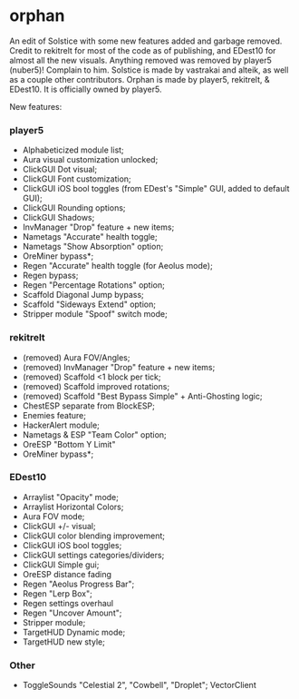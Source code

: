 # orphan
An edit of Solstice with some new features added and garbage removed. Credit to rekitrelt for most of the code as of publishing, and EDest10 for almost all the new visuals.
Anything removed was removed by player5 (nuber5)! Complain to him.
Solstice is made by vastrakai and alteik, as well as a couple other contributors.
Orphan is made by player5, rekitrelt, & EDest10. It is officially owned by player5.

New features:
### player5
- Alphabeticized module list;
- Aura visual customization unlocked;
- ClickGUI Dot visual;
- ClickGUI Font customization;
- ClickGUI iOS bool toggles (from EDest's "Simple" GUI, added to default GUI);
- ClickGUI Rounding options;
- ClickGUI Shadows;
- InvManager "Drop" feature + new items;
- Nametags "Accurate" health toggle;
- Nametags "Show Absorption" option;
- OreMiner bypass*;
- Regen "Accurate" health toggle (for Aeolus mode);
- Regen bypass;
- Regen "Percentage Rotations" option;
- Scaffold Diagonal Jump bypass;
- Scaffold "Sideways Extend" option;
- Stripper module "Spoof" switch mode;

### rekitrelt
- (removed)  Aura FOV/Angles; 
- (removed)  InvManager "Drop" feature + new items;
- (removed)  Scaffold <1 block per tick;
- (removed)  Scaffold improved rotations; 
- (removed)  Scaffold "Best Bypass Simple" + Anti-Ghosting logic;
- ChestESP separate from BlockESP;
- Enemies feature;
- HackerAlert module;
- Nametags & ESP "Team Color" option;
- OreESP "Bottom Y Limit"
- OreMiner bypass*;

### EDest10
- Arraylist "Opacity" mode;
- Arraylist Horizontal Colors;
- Aura FOV mode;
- ClickGUI +/- visual;
- ClickGUI color blending improvement;
- ClickGUI iOS bool toggles;
- ClickGUI settings categories/dividers;
- ClickGUI Simple gui;
- OreESP distance fading
- Regen "Aeolus Progress Bar";
- Regen "Lerp Box";
- Regen settings overhaul
- Regen "Uncover Amount";
- Stripper module;
- TargetHUD Dynamic mode;
- TargetHUD new style;

### Other
- ToggleSounds "Celestial 2", "Cowbell", "Droplet"; VectorClient 

